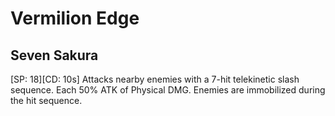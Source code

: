 # Vermilion Edge

## Seven Sakura

[SP: 18][CD: 10s] Attacks nearby enemies with a 7-hit telekinetic slash sequence. Each 50% ATK of Physical DMG. Enemies are immobilized during the hit sequence.